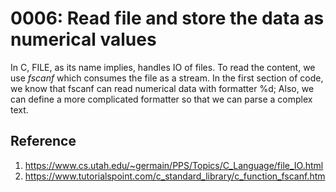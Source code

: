 # 0006: Read file and store the data as numerical values

In C, FILE, as its name implies, handles IO of files. To read the content, we use *fscanf* which consumes the file as a stream. In the first section of code, we know that fscanf can read numerical data with formatter %d; Also, we can define a more complicated formatter so that we can parse a complex text.

## Reference
1. https://www.cs.utah.edu/~germain/PPS/Topics/C_Language/file_IO.html
2. https://www.tutorialspoint.com/c_standard_library/c_function_fscanf.htm